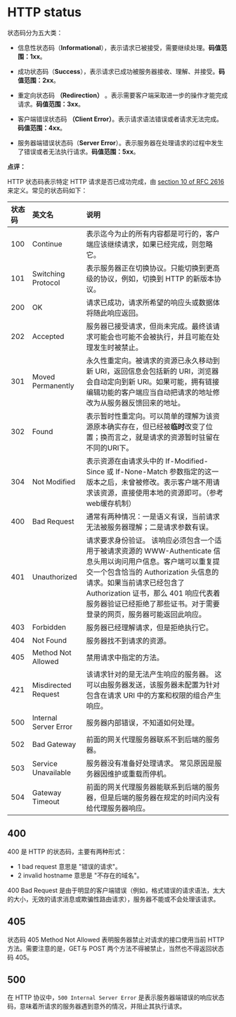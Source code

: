 # HTTP status



状态码分为五大类：

- 信息性状态码（**Informational**），表示请求已被接受，需要继续处理。**码值范围：1xx**。

- 成功状态码（**Success**），表示请求已成功被服务器接收、理解、并接受。**码值范围：2xx**。

- 重定向状态码 **（Redirection）** 。表示需要客户端采取进一步的操作才能完成请求。**码值范围：3xx**。

- 客户端错误状态码 **（Client Error）**。表示请求语法错误或者请求无法完成。**码值范围：4xx**。

- 服务器端错误状态码（**Server Error**）。表示服务器在处理请求的过程中发生了错误或者无法执行请求。**码值范围：5xx**。

**点评：**

HTTP 状态码表示特定 HTTP 请求是否已成功完成，由 [section 10 of RFC 2616](https://tools.ietf.org/html/rfc2616#section-10) 来定义。常见的状态码如下：

| 状态码 | 英文名                | 说明                                                         |
| :----- | :-------------------- | :----------------------------------------------------------- |
| 100    | Continue              | 表示迄今为止的所有内容都是可行的，客户端应该继续请求，如果已经完成，则忽略它。 |
| 101    | Switching Protocol    | 表示服务器正在切换协议。只能切换到更高级的协议，例如，切换到 HTTP 的新版本协议。 |
| 200    | OK                    | 请求已成功，请求所希望的响应头或数据体将随此响应返回。       |
| 202    | Accepted              | 服务器已接受请求，但尚未完成。最终该请求可能会也可能不会被执行，并且可能在处理发生时被禁止。 |
| 301    | Moved Permanently     | 永久性重定向。被请求的资源已永久移动到新 URI，返回信息会包括新的 URI，浏览器会自动定向到新 URI。如果可能，拥有链接编辑功能的客户端应当自动把请求的地址修改为从服务器反馈回来的地址。 |
| 302    | Found                 | 表示暂时性重定向。可以简单的理解为该资源原本确实存在，但已经被**临时**改变了位置；换而言之，就是请求的资源暂时驻留在不同的URI下。 |
| 304    | Not Modified          | 表示资源在由请求头中的 If-Modified-Since 或 If-None-Match 参数指定的这一版本之后，未曾被修改。表示客户端不用请求该资源，直接使用本地的资源即可。（参考web缓存机制） |
| 400    | Bad Request           | 通常有两种情况：一是语义有误，当前请求无法被服务器理解；二是请求参数有误。 |
| 401    | Unauthorized          | 请求要求身份验证。 该响应必须包含一个适用于被请求资源的 WWW-Authenticate 信息头用以询问用户信息。客户端可以重复提交一个包含恰当的 Authorization 头信息的请求。如果当前请求已经包含了 Authorization 证书，那么 401 响应代表着服务器验证已经拒绝了那些证书。对于需要登录的网页，服务器可能返回此响应。 |
| 403    | Forbidden             | 服务器已经理解请求，但是拒绝执行它。                         |
| 404    | Not Found             | 服务器找不到请求的资源。                                     |
| 405    | Method Not Allowed    | 禁用请求中指定的方法。                                       |
| 421    | Misdirected Request   | 该请求针对的是无法产生响应的服务器。 这可以由服务器发送，该服务器未配置为针对包含在请求 URI 中的方案和权限的组合产生响应。 |
| 500    | Internal Server Error | 服务器内部错误，不知道如何处理。                             |
| 502    | Bad Gateway           | 前面的网关代理服务器联系不到后端的服务器。                   |
| 503    | Service Unavailable   | 服务器没有准备好处理请求。 常见原因是服务器因维护或重载而停机。 |
| 504    | Gateway Timeout       | 前面的网关代理服务器能联系到后端的服务器，但是后端的服务器在规定的时间内没有给代理服务器响应。 |



## 400

400 是 HTTP 的状态码，主要有两种形式：

- 1 bad request 意思是 "错误的请求"。
- 2 invalid hostname 意思是 "不存在的域名"。

400 Bad Request 是由于明显的客户端错误（例如，格式错误的请求语法，太大的大小，无效的请求消息或欺骗性路由请求），服务器不能或不会处理该请求。



## 405

状态码 405 Method Not Allowed 表明服务器禁止对请求的接口使用当前 HTTP 方法。需要注意的是，GET与 POST 两个方法不得被禁止，当然也不得返回状态码 405。



## 500

在 HTTP 协议中，`500 Internal Server Error` 是表示服务器端错误的响应状态码，意味着所请求的服务器遇到意外的情况，并阻止其执行请求。

